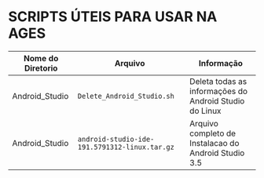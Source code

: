# SCRIPTS ÚTEIS PARA USAR NA AGES

Nome do Diretorio | Arquivo | Informação
|---|---|---|
Android_Studio| `Delete_Android_Studio.sh` | Deleta todas as informações do Android Studio do Linux
Android_Studio| `android-studio-ide-191.5791312-linux.tar.gz` | Arquivo completo de Instalacao do Android Studio 3.5


